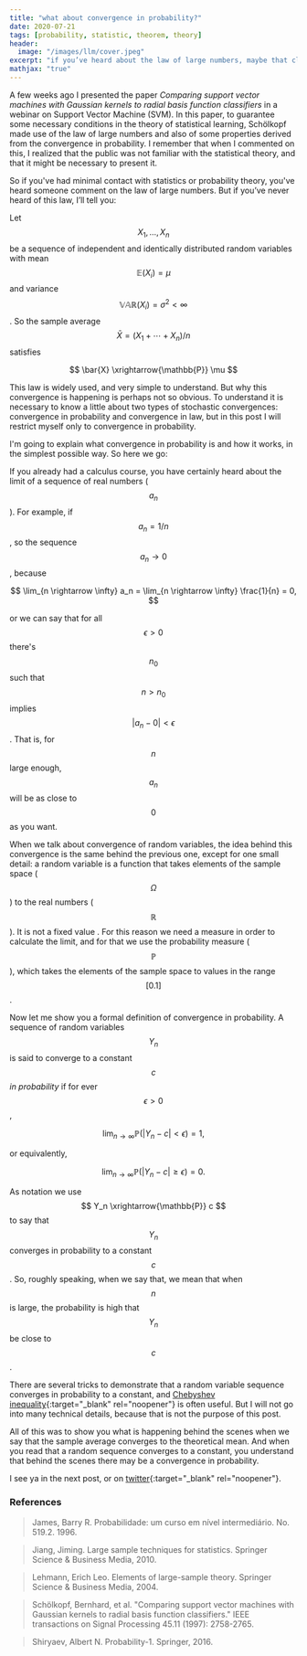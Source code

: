 ```yaml
---
title: "what about convergence in probability?"
date: 2020-07-21
tags: [probability, statistic, theorem, theory]
header:
  image: "/images/llm/cover.jpeg"
excerpt: "if you’ve heard about the law of large numbers, maybe that clarifies a lot of questions"
mathjax: "true"
---
```


A few weeks ago I presented the paper _Comparing support vector machines with Gaussian kernels to radial basis function classifiers_ in a webinar on Support Vector Machine (SVM). In this paper, to guarantee some necessary conditions in the theory of statistical learning, Schölkopf made use of the law of large numbers and also of some properties derived from the convergence in probability. I remember that when I commented on this, I realized that the public was not familiar with the statistical theory, and that it might be necessary to present it.

So if you've had minimal contact with statistics or probability theory, you've heard someone comment on the law of large numbers. But if you’ve never heard of this law, I’ll tell you:

Let $$X_1, \dots, X_n$$ be a sequence of independent and identically distributed random variables with mean $$ \mathbb{E}(X_i) = \mu $$ and variance $$\mathbb{VAR}(X_i) = \sigma^2 < \infty$$. So the sample average $$ \bar{X} = (X_1 + \cdots + X_n)/n $$ satisfies

$$
\bar{X} \xrightarrow{\mathbb{P}} \mu
$$

This law is widely used, and very simple to understand. But why this convergence is happening is perhaps not so obvious. To understand it is necessary to know a little about two types of stochastic convergences: convergence in probability and convergence in law, but in this post I will restrict myself only to convergence in probability.

I'm going to explain what convergence in probability is and how it works, in the simplest possible way. So here we go:

If you already had a calculus course, you have certainly heard about the limit of a sequence of real numbers ($$ a_n $$). For example, if $$a_n = 1/n $$, so the sequence $$ a_n \rightarrow 0$$, because

$$
\lim_{n \rightarrow \infty} a_n = \lim_{n \rightarrow \infty} \frac{1}{n} = 0,
$$

or we can say that for all $$ \epsilon >0 $$ there's $$ n_0 $$ such that $$n > n_0$$ implies $$|a_n - 0| < \epsilon$$. That is, for $$n$$ large enough, $$a_n$$ will be as close to $$0$$ as you want.

When we talk about convergence of random variables, the idea behind this convergence is the same behind the previous one, except for one small detail: a random variable is a function that takes elements of the sample space ($$\Omega$$) to the real numbers ($$\mathbb{R}$$). It is not a fixed value . For this reason we need a measure in order to calculate the limit, and for that we use the probability measure ($$\mathbb{P}$$), which takes the elements of the sample space to values in the range $$[0.1]$$.

Now let me show you a formal definition of convergence in probability. A sequence of random variables $$Y_n$$ is said to converge to a constant $$c$$ _in probability_ if for ever $$ \epsilon >0 $$,

$$
\lim_{n \rightarrow \infty} \mathbb{P}(|Y_n - c|<\epsilon) = 1,
$$

or equivalently,

$$
\lim_{n \rightarrow \infty} \mathbb{P}(|Y_n - c|\geq \epsilon) = 0.
$$

As notation we use $$ Y_n \xrightarrow{\mathbb{P}} c $$ to say that $$ Y_n $$ converges in probability to a constant $$ c $$. So, roughly speaking, when we say that, we mean that when $$n$$ is large, the probability is high that $$Y_n$$ be close to $$c$$.

There are several tricks to demonstrate that a random variable sequence converges in probability to a constant, and [Chebyshev inequality](https://en.wikipedia.org/wiki/Chebyshev%27s_inequality){:target="_blank" rel="noopener"} is often useful. But I will not go into many technical details, because that is not the purpose of this post.

All of this was to show you what is happening behind the scenes when we say that the sample average converges to the theoretical mean. And when you read that a random sequence converges to a constant, you understand that behind the scenes there may be a convergence in probability.

I see ya in the next post, or on [twitter](http://twitter.com/scpatricio){:target="_blank" rel="noopener"}.

### References

> James, Barry R. Probabilidade: um curso em nível intermediário. No. 519.2. 1996.

> Jiang, Jiming. Large sample techniques for statistics. Springer Science & Business Media, 2010.

> Lehmann, Erich Leo. Elements of large-sample theory. Springer Science & Business Media, 2004.

> Schölkopf, Bernhard, et al. "Comparing support vector machines with Gaussian kernels to radial basis function classifiers." IEEE transactions on Signal Processing 45.11 (1997): 2758-2765.

> Shiryaev, Albert N. Probability-1. Springer, 2016.

